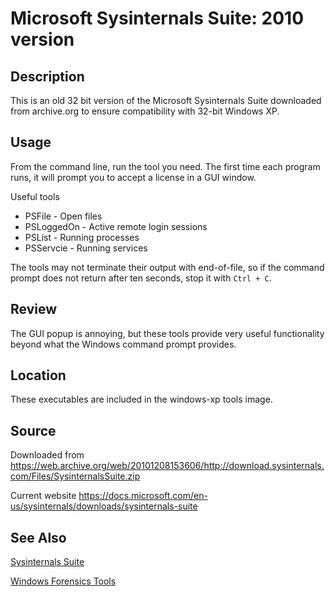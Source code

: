 # Microsoft Sysinternals Suite: 2010 version

## Description
This is an old 32 bit version of the Microsoft Sysinternals Suite downloaded 
from archive.org to ensure compatibility with 32-bit Windows XP.


## Usage
From the command line, run the tool you need.  The first time each program 
runs, it will prompt you to accept a license in a GUI window.

Useful tools
* PSFile - Open files
* PSLoggedOn - Active remote login sessions
* PSList - Running processes
* PSServcie - Running services

The tools may not terminate their output with end-of-file, so if the command 
prompt does not return after ten seconds, stop it with `Ctrl + C`.


## Review
The GUI popup is annoying, but these tools provide very useful functionality 
beyond what the Windows command prompt provides.


## Location
These executables are included in the windows-xp tools image.


## Source
Downloaded from 
https://web.archive.org/web/20101208153606/http://download.sysinternals.com/Files/SysinternalsSuite.zip

Current website
https://docs.microsoft.com/en-us/sysinternals/downloads/sysinternals-suite


## See Also
[Sysinternals Suite](sysinternals.md)


[Windows Forensics Tools](windows.md)
